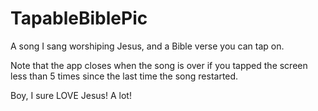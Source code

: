 # TapableBiblePic
A song I sang worshiping Jesus, and a Bible verse you can tap on.

Note that the app closes when the song is over if you tapped the screen less than 5 times since the last time the song restarted.

Boy, I sure LOVE Jesus! A lot!
